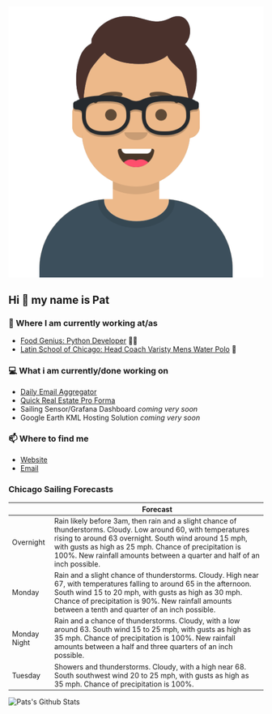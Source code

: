 [![Social banner for p-j-falconer](https://raw.githubusercontent.com/P-J-FALCONER/P-J-FALCONER/master/assets/avataaars.svg)](https://patfalconer.com/)
## Hi :wave: my name is Pat

### 💼 Where I am currently working at/as
- [Food Genius: Python Developer](https://getfoodgenius.com/) 🍔🐍
- [Latin School of Chicago: Head Coach Varisty Mens Water Polo](https://www.latinschool.org/) 🤽


### 💻 What i am currently/done working on
 - [Daily Email Aggregator](https://github.com/P-J-FALCONER/dott_daily_mail)
 - [Quick Real Estate Pro Forma](https://github.com/P-J-FALCONER/henry)
 - Sailing Sensor/Grafana Dashboard *coming very soon*
 - Google Earth KML Hosting Solution *coming very soon*

### 📫 Where to find me
 - [Website](https://patfalconer.com/)
 - [Email](mailto:patrick.j.falconer@gmail.com)


### Chicago Sailing Forecasts
|   | Forecast  |
|---|---|
| Overnight | Rain likely before 3am, then rain and a slight chance of thunderstorms. Cloudy. Low around 60, with temperatures rising to around 63 overnight. South wind around 15 mph, with gusts as high as 25 mph. Chance of precipitation is 100%. New rainfall amounts between a quarter and half of an inch possible. |
| Monday | Rain and a slight chance of thunderstorms. Cloudy. High near 67, with temperatures falling to around 65 in the afternoon. South wind 15 to 20 mph, with gusts as high as 30 mph. Chance of precipitation is 90%. New rainfall amounts between a tenth and quarter of an inch possible. |
| Monday Night | Rain and a chance of thunderstorms. Cloudy, with a low around 63. South wind 15 to 25 mph, with gusts as high as 35 mph. Chance of precipitation is 100%. New rainfall amounts between a half and three quarters of an inch possible. |
| Tuesday | Showers and thunderstorms. Cloudy, with a high near 68. South southwest wind 20 to 25 mph, with gusts as high as 35 mph. Chance of precipitation is 100%. |

![Pats's Github Stats](https://github-readme-stats.vercel.app/api?username=p-j-falconer&show_icons=true&theme=radical)
